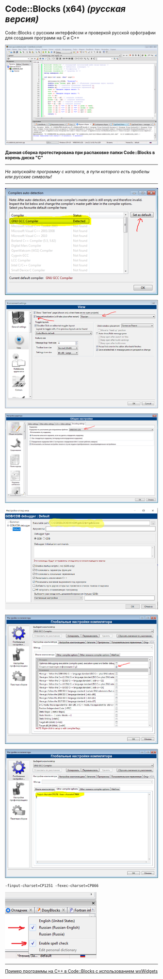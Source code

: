 # Code::Blocks (x64) _(русская версия)_
Code::Blocks с русским интерфейсом и проверкой русской орфографии
для создания программ на С и С++

![screenshot](screenshot.png)

**Данная сборка протестирована при распаковке папки Code::Blocks в корень диска "C"**

---

*_Не запускайте программу с каталога, в пути которого есть пробелы или русские символы!_*

---

![screenshot](screenshot1.png)

![screenshot](screenshot2.png)

![screenshot](screenshot7.png)

![screenshot](screenshot3.png)

![screenshot](screenshot4.png)

![screenshot](screenshot5.png)

```
-finput-charset=CP1251 -fexec-charset=CP866

```

![screenshot](screenshot6.png)

---

[Пример программы на С++ в Code::Blocks с использованием wxWidgets](https://github.com/tsnsoft/wxwidgets_demo)

